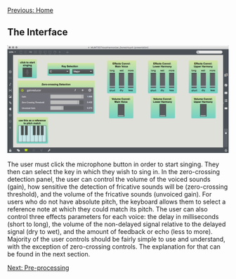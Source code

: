[Previous: Home](./index.md)


## The Interface

![interface](./Images/beauty.png)

The user must click the microphone button in order to start singing. They then can select the key in which they wish to sing in. In the zero-crossing detection panel, the user can control the volume of the voiced sounds (gain), how sensitive the detection of fricative sounds will be (zero-crossing threshold), and the volume of the fricative sounds (unvoiced gain). For users who do not have absolute pitch, the keyboard allows them to select a reference note at which they could match its pitch. The user can also control three effects parameters for each voice: the delay in milliseconds (short to long), the volume of the non-delayed signal relative to the delayed signal (dry to wet), and the amount of feedback or echo (less to more). Majority of the user controls should be fairly simple to use and understand, with the exception of zero-crossing controls. The explanation for that can be found in the next section.



[Next: Pre-processing](./preprocessing.md)
